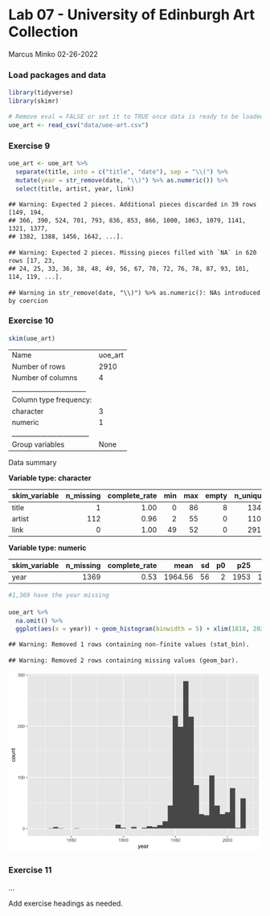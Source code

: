 Lab 07 - University of Edinburgh Art Collection
================
Marcus Minko
02-26-2022

### Load packages and data

``` r
library(tidyverse) 
library(skimr)
```

``` r
# Remove eval = FALSE or set it to TRUE once data is ready to be loaded
uoe_art <- read_csv("data/uoe-art.csv")
```

### Exercise 9

``` r
uoe_art <- uoe_art %>%
  separate(title, into = c("title", "date"), sep = "\\(") %>%
  mutate(year = str_remove(date, "\\)") %>% as.numeric()) %>%
  select(title, artist, year, link)
```

    ## Warning: Expected 2 pieces. Additional pieces discarded in 39 rows [149, 194,
    ## 366, 390, 524, 701, 793, 836, 853, 866, 1000, 1063, 1079, 1141, 1321, 1377,
    ## 1382, 1388, 1456, 1642, ...].

    ## Warning: Expected 2 pieces. Missing pieces filled with `NA` in 620 rows [17, 23,
    ## 24, 25, 33, 36, 38, 48, 49, 56, 67, 70, 72, 76, 78, 87, 93, 101, 114, 119, ...].

    ## Warning in str_remove(date, "\\)") %>% as.numeric(): NAs introduced by coercion

### Exercise 10

``` r
skim(uoe_art)
```

|                                                  |         |
|:-------------------------------------------------|:--------|
| Name                                             | uoe_art |
| Number of rows                                   | 2910    |
| Number of columns                                | 4       |
| \_\_\_\_\_\_\_\_\_\_\_\_\_\_\_\_\_\_\_\_\_\_\_   |         |
| Column type frequency:                           |         |
| character                                        | 3       |
| numeric                                          | 1       |
| \_\_\_\_\_\_\_\_\_\_\_\_\_\_\_\_\_\_\_\_\_\_\_\_ |         |
| Group variables                                  | None    |

Data summary

**Variable type: character**

| skim_variable | n_missing | complete_rate | min | max | empty | n_unique | whitespace |
|:--------------|----------:|--------------:|----:|----:|------:|---------:|-----------:|
| title         |         1 |          1.00 |   0 |  86 |     8 |     1343 |          0 |
| artist        |       112 |          0.96 |   2 |  55 |     0 |     1100 |          0 |
| link          |         0 |          1.00 |  49 |  52 |     0 |     2910 |          0 |

**Variable type: numeric**

| skim_variable | n_missing | complete_rate |    mean |  sd |  p0 |  p25 |  p50 |  p75 | p100 | hist  |
|:--------------|----------:|--------------:|--------:|----:|----:|-----:|-----:|-----:|-----:|:------|
| year          |      1369 |          0.53 | 1964.56 |  56 |   2 | 1953 | 1962 | 1980 | 2020 | ▁▁▁▁▇ |

``` r
#1,369 have the year missing

uoe_art %>%
  na.omit() %>% 
  ggplot(aes(x = year)) + geom_histogram(binwidth = 5) + xlim(1818, 2020)
```

    ## Warning: Removed 1 rows containing non-finite values (stat_bin).

    ## Warning: Removed 2 rows containing missing values (geom_bar).

![](lab-07_files/figure-gfm/skim-1.png)<!-- -->

### Exercise 11

…

Add exercise headings as needed.
